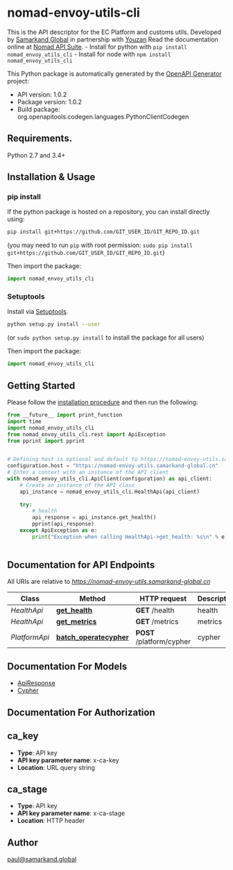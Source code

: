 # nomad-envoy-utils-cli
This is the API descriptor for the EC Platform and customs utils. Developed by [Samarkand Global](https://samarkand.global) in partnership with [Youzan](https://www.youzan.com/) Read the documentation online at [Nomad API Suite](https://api.samarkand.io/). - Install for python with `pip install nomad_envoy_utils_cli` - Install for node with `npm install nomad_envoy_utils_cli`

This Python package is automatically generated by the [OpenAPI Generator](https://openapi-generator.tech) project:

- API version: 1.0.2
- Package version: 1.0.2
- Build package: org.openapitools.codegen.languages.PythonClientCodegen

## Requirements.

Python 2.7 and 3.4+

## Installation & Usage
### pip install

If the python package is hosted on a repository, you can install directly using:

```sh
pip install git+https://github.com/GIT_USER_ID/GIT_REPO_ID.git
```
(you may need to run `pip` with root permission: `sudo pip install git+https://github.com/GIT_USER_ID/GIT_REPO_ID.git`)

Then import the package:
```python
import nomad_envoy_utils_cli
```

### Setuptools

Install via [Setuptools](http://pypi.python.org/pypi/setuptools).

```sh
python setup.py install --user
```
(or `sudo python setup.py install` to install the package for all users)

Then import the package:
```python
import nomad_envoy_utils_cli
```

## Getting Started

Please follow the [installation procedure](#installation--usage) and then run the following:

```python
from __future__ import print_function
import time
import nomad_envoy_utils_cli
from nomad_envoy_utils_cli.rest import ApiException
from pprint import pprint


# Defining host is optional and default to https://nomad-envoy-utils.samarkand-global.cn
configuration.host = "https://nomad-envoy-utils.samarkand-global.cn"
# Enter a context with an instance of the API client
with nomad_envoy_utils_cli.ApiClient(configuration) as api_client:
    # Create an instance of the API class
    api_instance = nomad_envoy_utils_cli.HealthApi(api_client)
    
    try:
        # health
        api_response = api_instance.get_health()
        pprint(api_response)
    except ApiException as e:
        print("Exception when calling HealthApi->get_health: %s\n" % e)
    
```

## Documentation for API Endpoints

All URIs are relative to *https://nomad-envoy-utils.samarkand-global.cn*

Class | Method | HTTP request | Description
------------ | ------------- | ------------- | -------------
*HealthApi* | [**get_health**](docs/HealthApi.md#get_health) | **GET** /health | health
*HealthApi* | [**get_metrics**](docs/HealthApi.md#get_metrics) | **GET** /metrics | metrics
*PlatformApi* | [**batch_operatecypher**](docs/PlatformApi.md#batch_operatecypher) | **POST** /platform/cypher | cypher


## Documentation For Models

 - [ApiResponse](docs/ApiResponse.md)
 - [Cypher](docs/Cypher.md)


## Documentation For Authorization


## ca_key

- **Type**: API key
- **API key parameter name**: x-ca-key
- **Location**: URL query string


## ca_stage

- **Type**: API key
- **API key parameter name**: x-ca-stage
- **Location**: HTTP header


## Author

paul@samarkand.global


